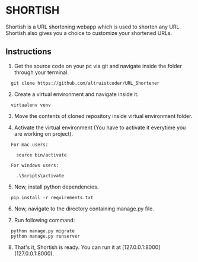# SHORTISH

Shortish is a URL shortening webapp which is used to shorten any URL. Shortish also gives you a choice to customize your shortened URLs.

## Instructions

1. Get the source code on your pc via git and navigate inside the folder through your terminal.

```
  git clone https://github.com/altruistcoder/URL_Shortener
```
2. Create a virtual environment and navigate inside it.

```
  virtualenv venv
```
3. Move the contents of cloned repository inside virtual environment folder.

4. Activate the virtual environment (You have to activate it everytime you are working on project).

```
  For mac users:

    source bin/activate  

  For windows users:

    .\Scripts\activate
```

5. Now, install python dependencies.

```
  pip install -r requirements.txt
```
6. Now, navigate to the directory containing manage.py file.

7. Run following command:

```
  python manage.py migrate
  python manage.py runserver
```
8. That's it, Shortish is ready. You can run it at [127.0.0.1:8000] (127.0.0.1:8000).
